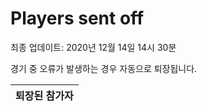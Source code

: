 # Players sent off
최종 업데이트: 2020년 12월 14일 14시 30분


경기 중 오류가 발생하는 경우 자동으로 퇴장됩니다.


| 퇴장된 참가자 |
|:---:|
